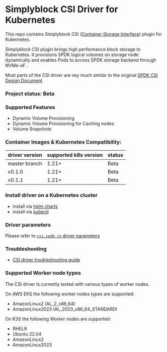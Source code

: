 # Simplyblock CSI Driver for Kubernetes

This repo contains Simplyblock CSI ([Container Storage Interface](https://github.com/container-storage-interface/))
plugin for Kubernetes.

Simplyblock CSI plugin brings high performance block storage to Kubernetes. It provisions SPDK logical volumes on storage node dynamically and enables Pods to access SPDK storage backend through NVMe-oF .

Most parts of the CSI driver are vey much similar to the original [SPDK CSI Design Document](https://docs.google.com/document/d/1aLi6SkNBp__wjG7YkrZu7DdhoftAquZiWiIOMy3hskY/)


### Project status: Beta

### Supported Features
- Dynamic Volume Provisioning
- Dynamic Volume Provisioning for Caching nodes
- Volume Snapshots

### Container Images & Kubernetes Compatibility:
| driver version | supported k8s version | status |
| -------------- | --------------------- | ------ |
| master branch  | 1.21+                 | Beta   |
| v0.1.0         | 1.21+                 | Beta   |
| v0.1.1         | 1.21+                 | Beta   |

### Install driver on a Kubernetes cluster
 - install via [helm charts](./charts)
 - install via [kubectl](./docs/install-simplyblock-csi-driver.md)

### Driver parameters
Please refer to [`csi.spdk.io` driver parameters](./charts/README.md#driver-parameters)

### Troubleshooting
 - [CSI driver troubleshooting guide](./docs/csi-debug.md)

### Supported Worker node types

The CSI driver is currently tested with various types of worker nodes.

On AWS EKS the following worker nodes types are supported:
* AmazonLinux2 (AL_2_x86_64)
* AmazonLinux2023 (AL_2023_x86_64_STANDARD)

On K3S the following Worker nodes are supported:
* RHEL9
* Ubuntu 22.04
* AmazonLinux2
* AmazonLinux2023
